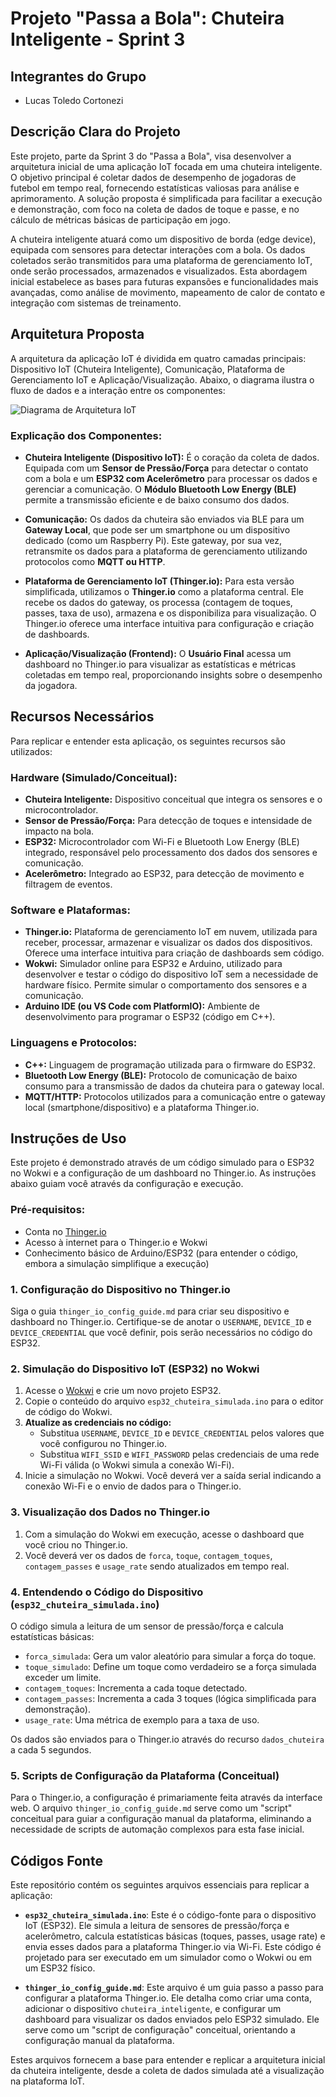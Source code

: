 # Projeto "Passa a Bola": Chuteira Inteligente - Sprint 3

## Integrantes do Grupo

*   Lucas Toledo Cortonezi

## Descrição Clara do Projeto

Este projeto, parte da Sprint 3 do "Passa a Bola", visa desenvolver a arquitetura inicial de uma aplicação IoT focada em uma chuteira inteligente. O objetivo principal é coletar dados de desempenho de jogadoras de futebol em tempo real, fornecendo estatísticas valiosas para análise e aprimoramento. A solução proposta é simplificada para facilitar a execução e demonstração, com foco na coleta de dados de toque e passe, e no cálculo de métricas básicas de participação em jogo.

A chuteira inteligente atuará como um dispositivo de borda (edge device), equipada com sensores para detectar interações com a bola. Os dados coletados serão transmitidos para uma plataforma de gerenciamento IoT, onde serão processados, armazenados e visualizados. Esta abordagem inicial estabelece as bases para futuras expansões e funcionalidades mais avançadas, como análise de movimento, mapeamento de calor de contato e integração com sistemas de treinamento.

## Arquitetura Proposta

A arquitetura da aplicação IoT é dividida em quatro camadas principais: Dispositivo IoT (Chuteira Inteligente), Comunicação, Plataforma de Gerenciamento IoT e Aplicação/Visualização. Abaixo, o diagrama ilustra o fluxo de dados e a interação entre os componentes:

![Diagrama de Arquitetura IoT](arquitetura_iot.png)

### Explicação dos Componentes:

*   **Chuteira Inteligente (Dispositivo IoT):** É o coração da coleta de dados. Equipada com um **Sensor de Pressão/Força** para detectar o contato com a bola e um **ESP32 com Acelerômetro** para processar os dados e gerenciar a comunicação. O **Módulo Bluetooth Low Energy (BLE)** permite a transmissão eficiente e de baixo consumo dos dados.

*   **Comunicação:** Os dados da chuteira são enviados via BLE para um **Gateway Local**, que pode ser um smartphone ou um dispositivo dedicado (como um Raspberry Pi). Este gateway, por sua vez, retransmite os dados para a plataforma de gerenciamento utilizando protocolos como **MQTT ou HTTP**.

*   **Plataforma de Gerenciamento IoT (Thinger.io):** Para esta versão simplificada, utilizamos o **Thinger.io** como a plataforma central. Ele recebe os dados do gateway, os processa (contagem de toques, passes, taxa de uso), armazena e os disponibiliza para visualização. O Thinger.io oferece uma interface intuitiva para configuração e criação de dashboards.

*   **Aplicação/Visualização (Frontend):** O **Usuário Final** acessa um dashboard no Thinger.io para visualizar as estatísticas e métricas coletadas em tempo real, proporcionando insights sobre o desempenho da jogadora.




## Recursos Necessários

Para replicar e entender esta aplicação, os seguintes recursos são utilizados:

### Hardware (Simulado/Conceitual):

*   **Chuteira Inteligente:** Dispositivo conceitual que integra os sensores e o microcontrolador.
*   **Sensor de Pressão/Força:** Para detecção de toques e intensidade de impacto na bola.
*   **ESP32:** Microcontrolador com Wi-Fi e Bluetooth Low Energy (BLE) integrado, responsável pelo processamento dos dados dos sensores e comunicação.
*   **Acelerômetro:** Integrado ao ESP32, para detecção de movimento e filtragem de eventos.

### Software e Plataformas:

*   **Thinger.io:** Plataforma de gerenciamento IoT em nuvem, utilizada para receber, processar, armazenar e visualizar os dados dos dispositivos. Oferece uma interface intuitiva para criação de dashboards sem código.
*   **Wokwi:** Simulador online para ESP32 e Arduino, utilizado para desenvolver e testar o código do dispositivo IoT sem a necessidade de hardware físico. Permite simular o comportamento dos sensores e a comunicação.
*   **Arduino IDE (ou VS Code com PlatformIO):** Ambiente de desenvolvimento para programar o ESP32 (código em C++).

### Linguagens e Protocolos:

*   **C++:** Linguagem de programação utilizada para o firmware do ESP32.
*   **Bluetooth Low Energy (BLE):** Protocolo de comunicação de baixo consumo para a transmissão de dados da chuteira para o gateway local.
*   **MQTT/HTTP:** Protocolos utilizados para a comunicação entre o gateway local (smartphone/dispositivo) e a plataforma Thinger.io.




## Instruções de Uso

Este projeto é demonstrado através de um código simulado para o ESP32 no Wokwi e a configuração de um dashboard no Thinger.io. As instruções abaixo guiam você através da configuração e execução.

### Pré-requisitos:

*   Conta no [Thinger.io](https://thinger.io/)
*   Acesso à internet para o Thinger.io e Wokwi
*   Conhecimento básico de Arduino/ESP32 (para entender o código, embora a simulação simplifique a execução)

### 1. Configuração do Dispositivo no Thinger.io

Siga o guia `thinger_io_config_guide.md` para criar seu dispositivo e dashboard no Thinger.io. Certifique-se de anotar o `USERNAME`, `DEVICE_ID` e `DEVICE_CREDENTIAL` que você definir, pois serão necessários no código do ESP32.

### 2. Simulação do Dispositivo IoT (ESP32) no Wokwi

1.  Acesse o [Wokwi](https://wokwi.com/) e crie um novo projeto ESP32.
2.  Copie o conteúdo do arquivo `esp32_chuteira_simulada.ino` para o editor de código do Wokwi.
3.  **Atualize as credenciais no código:**
    *   Substitua `USERNAME`, `DEVICE_ID` e `DEVICE_CREDENTIAL` pelos valores que você configurou no Thinger.io.
    *   Substitua `WIFI_SSID` e `WIFI_PASSWORD` pelas credenciais de uma rede Wi-Fi válida (o Wokwi simula a conexão Wi-Fi).
4.  Inicie a simulação no Wokwi. Você deverá ver a saída serial indicando a conexão Wi-Fi e o envio de dados para o Thinger.io.

### 3. Visualização dos Dados no Thinger.io

1.  Com a simulação do Wokwi em execução, acesse o dashboard que você criou no Thinger.io.
2.  Você deverá ver os dados de `forca`, `toque`, `contagem_toques`, `contagem_passes` e `usage_rate` sendo atualizados em tempo real.

### 4. Entendendo o Código do Dispositivo (`esp32_chuteira_simulada.ino`)

O código simula a leitura de um sensor de pressão/força e calcula estatísticas básicas:

*   `forca_simulada`: Gera um valor aleatório para simular a força do toque.
*   `toque_simulado`: Define um toque como verdadeiro se a força simulada exceder um limite.
*   `contagem_toques`: Incrementa a cada toque detectado.
*   `contagem_passes`: Incrementa a cada 3 toques (lógica simplificada para demonstração).
*   `usage_rate`: Uma métrica de exemplo para a taxa de uso.

Os dados são enviados para o Thinger.io através do recurso `dados_chuteira` a cada 5 segundos.

### 5. Scripts de Configuração da Plataforma (Conceitual)

Para o Thinger.io, a configuração é primariamente feita através da interface web. O arquivo `thinger_io_config_guide.md` serve como um "script" conceitual para guiar a configuração manual da plataforma, eliminando a necessidade de scripts de automação complexos para esta fase inicial.




## Códigos Fonte

Este repositório contém os seguintes arquivos essenciais para replicar a aplicação:

*   **`esp32_chuteira_simulada.ino`**: Este é o código-fonte para o dispositivo IoT (ESP32). Ele simula a leitura de sensores de pressão/força e acelerômetro, calcula estatísticas básicas (toques, passes, usage rate) e envia esses dados para a plataforma Thinger.io via Wi-Fi. Este código é projetado para ser executado em um simulador como o Wokwi ou em um ESP32 físico.

*   **`thinger_io_config_guide.md`**: Este arquivo é um guia passo a passo para configurar a plataforma Thinger.io. Ele detalha como criar uma conta, adicionar o dispositivo `chuteira_inteligente`, e configurar um dashboard para visualizar os dados enviados pelo ESP32 simulado. Ele serve como um "script de configuração" conceitual, orientando a configuração manual da plataforma.

Estes arquivos fornecem a base para entender e replicar a arquitetura inicial da chuteira inteligente, desde a coleta de dados simulada até a visualização na plataforma IoT.



